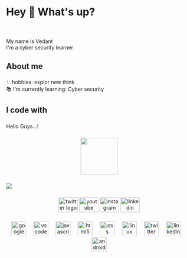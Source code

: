 <h1 align="left">Hey 👋 What's up?</h1>

###

<br clear="both">

<p align="left">My name is Vedant <br>I'm a cyber security learner</p>

###

<h2 align="left">About me</h2>

###

<p align="left">✨ hobbies: explor new think<br>📚 I'm currently learning: Cyber security</p>

###

<h2 align="left">I code with</h2>

###

<p align="left">Hello Guys...!</p>

###

<div align="center">
  <img height="100" src="https://www.google.com/imgres?q=batman&imgurl=https%3A%2F%2Fvariety.com%2Fwp-content%2Fuploads%2F2022%2F03%2Fdark-knight-batman-split.jpg%3Fw%3D1000%26h%3D562%26crop%3D1&imgrefurl=https%3A%2F%2Fvariety.com%2F2022%2Ffilm%2Fcolumns%2Fthe-batman-dark-knight-better-1235197177%2F&docid=_LpwvKagBtEtdM&tbnid=eMAWtoJySq2nqM&vet=12ahUKEwjJ3NC5rZmQAxUSimMGHeP-N4QQM3oECDsQAA..i&w=1000&h=562&hcb=2&ved=2ahUKEwjJ3NC5rZmQAxUSimMGHeP-N4QQM3oECDsQAA"  />
</div>

###

<div>
  <img style="100%" src="https://capsule-render.vercel.app/api?type=waving&height=100&section=header&reversal=false&fontSize=70&fontColor=FFFFFF&fontAlign=50&fontAlignY=50&stroke=-&descSize=20&descAlign=50&descAlignY=50&theme=cobalt"  />
</div>

###

<div align="center">
  <img src="https://raw.githubusercontent.com/maurodesouza/profile-readme-generator/master/src/assets/icons/social/twitter/default.svg" width="52" height="40" alt="twitter logo"  />
  <img src="https://raw.githubusercontent.com/maurodesouza/profile-readme-generator/master/src/assets/icons/social/youtube/default.svg" width="52" height="40" alt="youtube logo"  />
  <img src="https://raw.githubusercontent.com/maurodesouza/profile-readme-generator/master/src/assets/icons/social/instagram/default.svg" width="52" height="40" alt="instagram logo"  />
  <img src="https://raw.githubusercontent.com/maurodesouza/profile-readme-generator/master/src/assets/icons/social/linkedin/default.svg" width="52" height="40" alt="linkedin logo"  />
</div>

###

<div align="center">
  <img src="https://cdn.jsdelivr.net/gh/devicons/devicon/icons/google/google-original.svg" height="40" alt="google logo"  />
  <img width="12" />
  <img src="https://cdn.jsdelivr.net/gh/devicons/devicon/icons/vscode/vscode-original.svg" height="40" alt="vscode logo"  />
  <img width="12" />
  <img src="https://cdn.jsdelivr.net/gh/devicons/devicon/icons/javascript/javascript-original.svg" height="40" alt="javascript logo"  />
  <img width="12" />
  <img src="https://cdn.jsdelivr.net/gh/devicons/devicon/icons/html5/html5-original.svg" height="40" alt="html5 logo"  />
  <img width="12" />
  <img src="https://cdn.jsdelivr.net/gh/devicons/devicon/icons/css3/css3-original.svg" height="40" alt="css logo"  />
  <img width="12" />
  <img src="https://cdn.jsdelivr.net/gh/devicons/devicon/icons/linux/linux-original.svg" height="40" alt="linux logo"  />
  <img width="12" />
  <img src="https://cdn.jsdelivr.net/gh/devicons/devicon/icons/twitter/twitter-original.svg" height="40" alt="twitter logo"  />
  <img width="12" />
  <img src="https://cdn.jsdelivr.net/gh/devicons/devicon/icons/linkedin/linkedin-original.svg" height="40" alt="linkedin logo"  />
  <img width="12" />
  <img src="https://cdn.jsdelivr.net/gh/devicons/devicon/icons/android/android-original.svg" height="40" alt="android logo"  />
</div>

###
